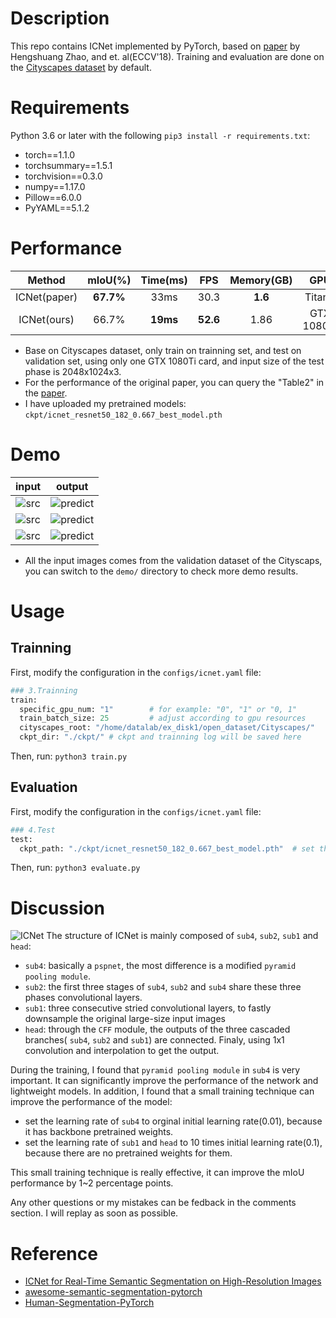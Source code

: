 # Description
This repo contains ICNet implemented by PyTorch, based on [paper](https://arxiv.org/abs/1704.08545) by Hengshuang Zhao, and et. al(ECCV'18).
Training and evaluation are done on the [Cityscapes dataset](https://www.cityscapes-dataset.com/) by default.

# Requirements
Python 3.6 or later with the following `pip3 install -r requirements.txt`:
- torch==1.1.0
- torchsummary==1.5.1
- torchvision==0.3.0
- numpy==1.17.0
- Pillow==6.0.0
- PyYAML==5.1.2

# Performance  
| Method | mIoU(%)  | Time(ms) | FPS | Memory(GB)| GPU |
|:---:|:---:|:---:|:---:|:---:|:---:|
| ICNet(paper)  | **67.7%**  | 33ms | 30.3 | **1.6** | TitanX|
| ICNet(ours)  | 66.7%  | **19ms** | **52.6** | 1.86    | GTX 1080Ti|
- Base on Cityscapes dataset, only train on trainning set, and test on validation set, using only one GTX 1080Ti card, and input size of the test phase is 2048x1024x3.
- For the performance of the original paper, you can query the "Table2" in the [paper](https://arxiv.org/abs/1704.08545). 
- I have uploaded my pretrained models: `ckpt/icnet_resnet50_182_0.667_best_model.pth`

# Demo
|input|output|
|:---:|:---:|
|![src](https://github.com/liminn/ICNet/raw/master/demo/frankfurt_000001_057181_leftImg8bit_src.png)|![predict](https://github.com/liminn/ICNet/raw/master/demo/frankfurt_000001_057181_leftImg8bit_mIoU_0.680.png)|
|![src](https://github.com/liminn/ICNet/raw/master/demo/lindau_000005_000019_leftImg8bit_src.png)|![predict](https://github.com/liminn/ICNet/raw/master/demo/lindau_000005_000019_leftImg8bit_mIoU_0.657.png) |
|![src](https://github.com/liminn/ICNet/raw/master/demo/munster_000075_000019_leftImg8bit_src.png)|![predict](https://github.com/liminn/ICNet/raw/master/demo/munster_000075_000019_leftImg8bit_mIoU_0.672.png) |
- All the input images comes from the validation dataset of the Cityscaps, you can switch to the `demo/` directory to check more demo results.

# Usage
## Trainning
First, modify the configuration in the `configs/icnet.yaml` file:
```Python
### 3.Trainning 
train:
  specific_gpu_num: "1"        # for example: "0", "1" or "0, 1"
  train_batch_size: 25         # adjust according to gpu resources
  cityscapes_root: "/home/datalab/ex_disk1/open_dataset/Cityscapes/" 
  ckpt_dir: "./ckpt/" # ckpt and trainning log will be saved here
```
Then, run: `python3 train.py`

## Evaluation
First, modify the configuration in the `configs/icnet.yaml` file:
```Python
### 4.Test
test:
  ckpt_path: "./ckpt/icnet_resnet50_182_0.667_best_model.pth"  # set the pretrained model path correctly
```
Then, run: `python3 evaluate.py`

# Discussion
![ICNet](https://github.com/liminn/ICNet/raw/master/ICNet.png)
The structure of ICNet is mainly composed of `sub4`, `sub2`, `sub1` and `head`: 
- `sub4`: basically a `pspnet`, the most difference is a modified `pyramid pooling module`.
- `sub2`: the first three stages of `sub4`, `sub2` and `sub4` share these three phases convolutional layers.
- `sub1`: three consecutive stried convolutional layers, to fastly downsample the original large-size input images
- `head`: through the `CFF` module, the outputs of the three cascaded branches( `sub4`, `sub2` and `sub1`) are connected. Finaly, using 1x1 convolution and interpolation to get the output.

During the training, I found that `pyramid pooling module` in `sub4` is very important. It can significantly improve the performance of the network and lightweight models. 
In addition, I found that a small training technique can improve the performance of the model: 
- set the learning rate of `sub4` to orginal initial learning rate(0.01), because it has backbone pretrained weights.
- set the learning rate of `sub1` and `head` to 10 times initial learning rate(0.1), because there are no pretrained weights for them.

This small training technique is really effective, it can improve the mIoU performance by 1~2 percentage points.

Any other questions or my mistakes can be fedback in the comments section. I will replay as soon as possible.

# Reference
- [ICNet for Real-Time Semantic Segmentation on High-Resolution Images](https://arxiv.org/abs/1704.08545)
- [awesome-semantic-segmentation-pytorch](https://github.com/Tramac/awesome-semantic-segmentation-pytorch)
- [Human-Segmentation-PyTorch](https://github.com/thuyngch/Human-Segmentation-PyTorch)
